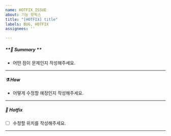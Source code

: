 ```yaml
---
name: HOTFIX_ISSUE
about: 기능 핫픽스
title: "[HOTFIX] title"
labels: BUG, HOTFIX
assignees: ''

---
```


##### **🧾 Summary **

- 어떤 점이 문제인지 작성해주세요.

-------

##### **⚗ How**

- 어떻게 수정할 예정인지 작성해주세요.

-------

##### **🔧 Hotfix**

- [ ] 수정할 위치를 작성해주세요.

-------
